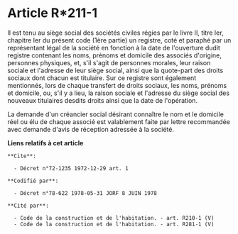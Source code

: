 # Article R*211-1

Il est tenu au siège social des sociétés civiles régies par le livre II, titre Ier, chapitre Ier du présent code (1ère
partie) un registre, coté et paraphé par un représentant légal de la société en fonction à la date de l'ouverture dudit
registre contenant les noms, prénoms et domicile des associés d'origine, personnes physiques, et, s'il s'agit de personnes
morales, leur raison sociale et l'adresse de leur siège social, ainsi que la quote-part des droits sociaux dont chacun est
titulaire. Sur ce registre sont également mentionnés, lors de chaque transfert de droits sociaux, les noms, prénoms et
domicile, ou, s'il y a lieu, la raison sociale et l'adresse du siège social des nouveaux titulaires desdits droits ainsi que
la date de l'opération.

La demande d'un créancier social désirant connaître le nom et le domicile réel ou élu de chaque associé est valablement faite
par lettre recommandée avec demande d'avis de réception adressée à la société.

**Liens relatifs à cet article**

	**Cite**:

	  - Décret n°72-1235 1972-12-29 art. 1

	**Codifié par**:

	  - Décret n°78-622 1978-05-31 JORF 8 JUIN 1978

	**Cité par**:

	  - Code de la construction et de l'habitation. - art. R210-1 (V)
	  - Code de la construction et de l'habitation. - art. R281-1 (V)
